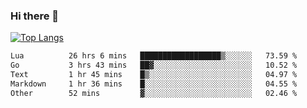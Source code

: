 ### Hi there 👋

<!--
**3Xpl0it3r/3Xpl0it3r** is a ✨ _special_ ✨ repository because its `README.md` (this file) appears on your GitHub profile.

Here are some ideas to get you started:

- 🔭 I’m currently working on ...
- 🌱 I’m currently learning ...
- 👯 I’m looking to collaborate on ...
- 🤔 I’m looking for help with ...
- 💬 Ask me about ...
- 📫 How to reach me: ...
- 😄 Pronouns: ...
- ⚡ Fun fact: ...
-->


[![Top Langs](https://github-readme-stats.vercel.app/api/top-langs/?username=3Xpl0it3r&layout=compact)](https://github.com/3Xpl0it3r/3Xpl0it3r)

<!--START_SECTION:waka-->

```txt
Lua          26 hrs 6 mins   ██████████████████▒░░░░░░   73.59 %
Go           3 hrs 43 mins   ██▓░░░░░░░░░░░░░░░░░░░░░░   10.52 %
Text         1 hr 45 mins    █▒░░░░░░░░░░░░░░░░░░░░░░░   04.97 %
Markdown     1 hr 36 mins    █░░░░░░░░░░░░░░░░░░░░░░░░   04.55 %
Other        52 mins         ▓░░░░░░░░░░░░░░░░░░░░░░░░   02.46 %
```

<!--END_SECTION:waka-->
